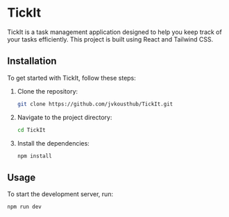 # TickIt 

TickIt is a task management application designed to help you keep track of your tasks efficiently. This project is built using React and Tailwind CSS.


## Installation

To get started with TickIt, follow these steps:

1. Clone the repository:
    ```sh
    git clone https://github.com/jvkousthub/TickIt.git
    ```
2. Navigate to the project directory:
    ```sh
    cd TickIt
    ```
3. Install the dependencies:
    ```sh
    npm install
    ```

## Usage

To start the development server, run:
```sh
npm run dev

